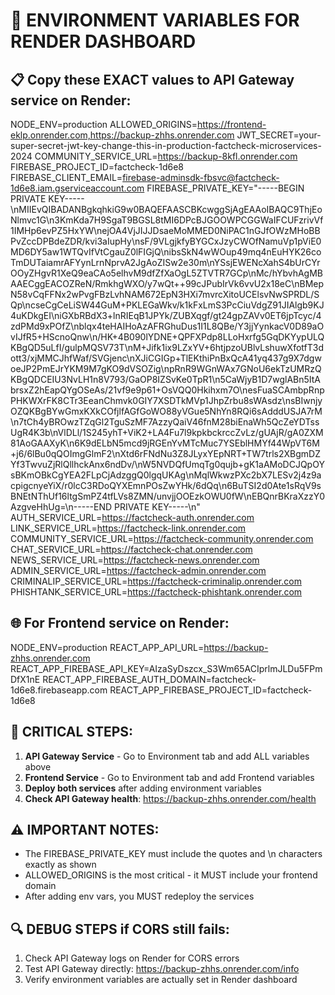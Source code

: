 # 🔑 ENVIRONMENT VARIABLES FOR RENDER DASHBOARD

## 📋 Copy these EXACT values to API Gateway service on Render:

NODE_ENV=production
ALLOWED_ORIGINS=https://frontend-eklp.onrender.com,https://backup-zhhs.onrender.com
JWT_SECRET=your-super-secret-jwt-key-change-this-in-production-factcheck-microservices-2024
COMMUNITY_SERVICE_URL=https://backup-8kfl.onrender.com
FIREBASE_PROJECT_ID=factcheck-1d6e8
FIREBASE_CLIENT_EMAIL=firebase-adminsdk-fbsvc@factcheck-1d6e8.iam.gserviceaccount.com
FIREBASE_PRIVATE_KEY="-----BEGIN PRIVATE KEY-----\nMIIEvQIBADANBgkqhkiG9w0BAQEFAASCBKcwggSjAgEAAoIBAQC9ThjEoNlmvc1G\n3KmKda7H9SgaT9BGSL8tMI6DPcBJGOOWPCGGWaIFCUFzrivVf1IMHp6evPZ5HxYW\nejOA4VjJIJJDsaeMoMMED0NiPAC1nGJfOWzMHoBBPvZccDPBdeZDR/kvi3aIupHy\nsF/9VLgjkfyBYGCxJzyCWOfNamuVp1pViE0MD6DY5aw1WTQvIfVtCgauZ0lFIGjQ\nibsSkN4wWOup49mq4nEuHYK26coTmDUTaiamrAFYynLrnNprvA2JgAoZISw2e30m\nYSsjEWENcXahS4bUrCYrOOyZHgvR1XeQ9eaCAo5elhvM9dfZfXaOgL5ZTVTR7GCp\nMc/hYbvhAgMBAAECggEACOZReN/RmkhgWXO/y7wQt++99cJPubIrVk6vvU2x18eC\nBMepN58vCqFFNx2wPvgFBzLvhNAM672EpN3HXi7mvrcXitoUCElsvNwSPRDL/SQp\ncseCgCeLiSW44GuM+PKLEGaWkv/k1kFxLmS3PcCiuVdgZ91JIAlgb9KJ4uKDkgEI\niGXbRBdX3+lnRIEqB1JPYk/ZUBXqgf/gt24gpZAVv0ET6jpTcyc/4zdPMd9xPOfZ\nblqx4teHAIHoAzAFRGhuDus1I1L8QBe/Y3jjYynkacV0D89aOvIJfR5+HScnoQnw\n/HK+4B090lYDNE+QPFXPdp8LLoHxrfg5GqDKYypULQKBgQD5uLfI/gulpMQSV73T\nM+Jifk1ix9LZxYV+6htjpzoUBlvLshuwXfotfT3dott3/xjMMCJhfWaf/SVGjenc\nXJiCGIGp+TlEKthiPnBxQcA41yq437g9X7dgwoeJP2PmEJrYKM9M7gKO9dVSOZig\npRnR9WGnWAx7GNoU6ekTzUMRzQKBgQDCEIU3NvLH1n8V793/GaOP8IZSvKe0TpR1\n5CaWjyB1D7wglABn5ItAbrsxZ2hEapQYgOSeAs/21vf9e9p61+OsVQQ0Hkihxm7O\nesFuaSCAmbpRnpPHKWXrFK8CTr3EeanChmvk0GIY7XSDTkMVp1JhpZrbu8sWAsdz\nsBIwnjyOZQKBgBYwGmxKXkCOfjlfAGfGoWO88yVGue5NhYn8RQi6sAdddUSJA7rM\n7tCh4yBROwzTZqGl2TguSzMF7AzzyQaiV46fnM28biEnaWh5QcZeYDTssUgR4K3b\nVlDLl/1S245yhT+ViK2+LA4Fu7l9kpkbckrccZvLz/gUAjR/gA0ZXM81AoGAAXyK\n6K9dELbN5mcd9jRGEnYvMTcMuc7YSEblHMYf44WpVT6M+j6/6lBu0qQOImgGlmF2\nXtd6rFNdNu3Z8JLyxYEpNRT+TW7trls2XBgmDZYf3TwvuZjRlQllhckAnx6ndDv/\nW5NVDQfUmqTg0qujb+gK1aAMoDCJQpOYsBKmOBkCgYEA2FLpCjAdzggQ0lgqUKAg\nMqlWkwzPXc2bX7LESv2j4z9acpigcnyeYiX/r0lcC3RDoQYXEmnPOsZwYHk/6dQq\n6BuTSI2d0Ate1sRqV9sBNEtNThUf16ltgSmPZ4tfLVs8ZMN/unvjjOOEzkOWU0fW\nEBQnrBKraXzzY0AzgveHhUg=\n-----END PRIVATE KEY-----\n"
AUTH_SERVICE_URL=https://factcheck-auth.onrender.com
LINK_SERVICE_URL=https://factcheck-link.onrender.com
COMMUNITY_SERVICE_URL=https://factcheck-community.onrender.com
CHAT_SERVICE_URL=https://factcheck-chat.onrender.com
NEWS_SERVICE_URL=https://factcheck-news.onrender.com
ADMIN_SERVICE_URL=https://factcheck-admin.onrender.com
CRIMINALIP_SERVICE_URL=https://factcheck-criminalip.onrender.com
PHISHTANK_SERVICE_URL=https://factcheck-phishtank.onrender.com

## 🌐 For Frontend service on Render:

NODE_ENV=production
REACT_APP_API_URL=https://backup-zhhs.onrender.com
REACT_APP_FIREBASE_API_KEY=AIzaSyDszcx_S3Wm65ACIprlmJLDu5FPmDfX1nE
REACT_APP_FIREBASE_AUTH_DOMAIN=factcheck-1d6e8.firebaseapp.com
REACT_APP_FIREBASE_PROJECT_ID=factcheck-1d6e8

## 🚨 CRITICAL STEPS:

1. **API Gateway Service** - Go to Environment tab and add ALL variables above
2. **Frontend Service** - Go to Environment tab and add Frontend variables
3. **Deploy both services** after adding environment variables
4. **Check API Gateway health**: https://backup-zhhs.onrender.com/health

## ⚠️ IMPORTANT NOTES:

- The FIREBASE_PRIVATE_KEY must include the quotes and \n characters exactly as shown
- ALLOWED_ORIGINS is the most critical - it MUST include your frontend domain
- After adding env vars, you MUST redeploy the services

## 🔍 DEBUG STEPS if CORS still fails:

1. Check API Gateway logs on Render for CORS errors
2. Test API Gateway directly: https://backup-zhhs.onrender.com/info
3. Verify environment variables are actually set in Render dashboard

